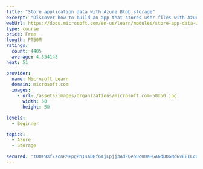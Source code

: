 ```yaml
---
title: "Store application data with Azure Blob storage"
excerpt: "Discover how to build an app that stores user files with Azure Blob storage, use Blob storage in a web app, and use the Azure Storage SDK for .NET Core."
webUrl: https://docs.microsoft.com/en-us/learn/modules/store-app-data-with-azure-blob-storage/
type: course
price: Free
length: PT50M
ratings:
  count: 4405
  average: 4.554143
heat: 51

provider:
  name: Microsoft Learn
  domain: microsoft.com
  images:
    - url: /assets/images/organizations/microsoft.com-50x50.jpg
      width: 50
      height: 50

levels:
  - Beginner

topics:
  - Azure
  - Storage

secured: "tOO+9Xf/zcnRM+pgPn1sADHf64jLpjj3AdFQe50cUOaHGA6dDOGNdGvEEILcR8/RZR7P/EQqLPpVSZ8zuMoYYjCS2sGP/inFhUSqCBsbJLjsVVsNNCc7B+v2grO57otsmH1QhcL5zQm6/OF3LwNyvIzdfSm+XayD+Els6s1HXbEipa3BpH8AsbFo3S6cXelo5NgInJ63IKLSCh6P4tgDHVsRbU1wF2RgNQuiQZ+QcLU7KQloFvu3pQOOWdMIBFzfaYIfrJbT72JqxDLlIwhMVCJPyhd6xbE6qYVur0ktCOc2ajhqisoYbOB6V68oirHQ1SRLG8XQTzBCr/zLYqF8nsqPsLi6rcKGy/eLXgqsyJhnWQrgwq4tzEWF2d+JVZkwhuo0fKB6Ytpk4piOJxFMlMEtsrkwDOntEsMp8DiFUDQ=;P2Ox5HJPN8mTGzZDvmuiXQ=="
---
```


